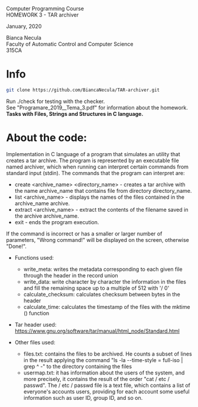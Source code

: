 Computer Programming Course \
HOMEWORK 3 - TAR archiver 

January, 2020 

Bianca Necula \
Faculty of Automatic Control and Computer Science \
315CA 

# Info
```bash
git clone https://github.com/BiancaNecula/TAR-archiver.git
```
Run ./check for testing with the checker. \
See "Programare_2019__Tema_3.pdf" for information about the homework. \
**Tasks with Files, Strings and Structures in C language.**

# About the code:
Implementation in C language of a program that simulates an utility that creates a tar archive. The program
is represented by an executable file named archiver, which when running can interpret certain
commands from standard input (stdin). The commands that the program can interpret are:

* create <archive_name> <directory_name> - creates a tar archive with the name archive_name that contains
file from directory directory_name.
* list <archive_name> - displays the names of the files contained in the archive_name archive.
* extract <filename> <archive_name> - extract the contents of the filename saved in the archive
archive_name.
* exit - ends the program execution. 
	
If the command is incorrect or has a smaller or larger number of parameters, "Wrong command!" will be displayed on the screen, otherwise "Done!".
	

* Functions used: 

	- write_meta: writes the metadata corresponding to each given file through the header in the record union
	- write_data: write character by character the information in the files and fill the remaining space up to a multiple of 512 with '/ 0'
	- calculate_checksum: calculates checksum between bytes in the header
	- calculate_time: calculates the timestamp of the files with the mktime () function

* Tar header used: https://www.gnu.org/software/tar/manual/html_node/Standard.html
* Other files used:
	- files.txt: contains the files to be archived. He counts a subset of lines in the result
applying the command "ls -la --time-style = full-iso | grep ^ -" to the directory containing the files
	- usermap.txt: it has information about the users of the system, and more precisely, it contains the result of the order
"cat / etc / passwd". The / etc / passwd file is a text file, which contains a list of everyone's accounts
users, providing for each account some useful information such as user ID, group ID,
and so on.
